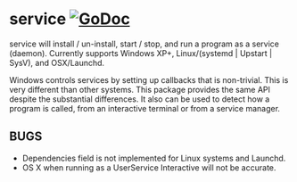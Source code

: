 # service [![GoDoc](https://godoc.org/github.com/kardianos/service?status.svg)](https://godoc.org/github.com/kardianos/service)

service will install / un-install, start / stop, and run a program as a service (daemon).
Currently supports Windows XP+, Linux/(systemd | Upstart | SysV), and OSX/Launchd.

Windows controls services by setting up callbacks that is non-trivial. This
is very different than other systems. This package provides the same API
despite the substantial differences.
It also can be used to detect how a program is called, from an interactive
terminal or from a service manager.

## BUGS
 * Dependencies field is not implemented for Linux systems and Launchd.
 * OS X when running as a UserService Interactive will not be accurate.
